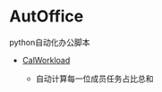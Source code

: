 # AutOffice

python自动化办公脚本

- [CalWorkload](./CalWorkload/CalWorkload.py)

    - 自动计算每一位成员任务占比总和
    